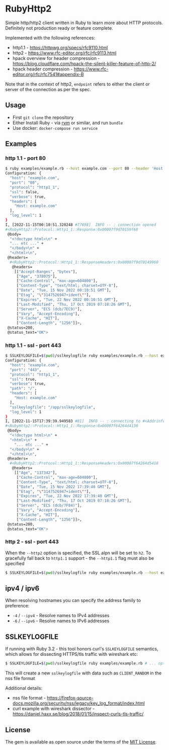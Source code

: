 # RubyHttp2

Simple http/http2 client written in Ruby to learn more about HTTP protocols.
Definitely not production ready or feature complete.

Implemented with the following references:
- http1.1 - https://httpwg.org/specs/rfc9110.html
- http2 - https://www.rfc-editor.org/rfc/rfc9113.html
- hpack overview for header compression - https://blog.cloudflare.com/hpack-the-silent-killer-feature-of-http-2/
- hpack header compression - https://www.rfc-editor.org/rfc/rfc7541#appendix-B

Note that in the context of http2, `endpoint` refers to either the client or server of the connection as per the spec.

## Usage

- First `git clone` the repository
- Either Install Ruby - via [rvm](https://rvm.io/) or similar, and run `bundle`
- Use docker: `docker-compose run service`

## Examples

### http 1.1 - port 80

```bash
$ ruby examples/example.rb --host example.com --port 80 --header 'Host: example.com'
Configuration: {
  "host": "example.com",
  "port": "80",
  "protocol": "http1_1",
  "ssl": false,
  "verbose": true,
  "headers": [
    "Host: example.com"
  ],
  "log_level": 1
}
I, [2022-11-15T00:10:51.320248 #77698]  INFO -- : connection opened
#<RubyHttp2::Protocol::Http1_1::Response:0x00007f9d70159f68
 @body=
  "<!doctype html>\n" +
  "... etc ..." +
  "</body>\n" +
  "</html>\n",
 @headers=
  #<RubyHttp2::Protocol::Http1_1::ResponseHeaders:0x00007f9d70149960
   @headers=
    [["Accept-Ranges", "bytes"],
     ["Age", "378075"],
     ["Cache-Control", "max-age=604800"],
     ["Content-Type", "text/html; charset=UTF-8"],
     ["Date", "Tue, 15 Nov 2022 00:10:51 GMT"],
     ["Etag", "\"3147526947+ident\""],
     ["Expires", "Tue, 22 Nov 2022 00:10:51 GMT"],
     ["Last-Modified", "Thu, 17 Oct 2019 07:18:26 GMT"],
     ["Server", "ECS (dcb/7EC9)"],
     ["Vary", "Accept-Encoding"],
     ["X-Cache", "HIT"],
     ["Content-Length", "1256"]]>,
 @status=200,
 @status_text="OK">
```

### http 1.1 - ssl - port 443

```bash
$ SSLKEYLOGFILE=$(pwd)/sslkeylogfile ruby examples/example.rb --host example.com --port 443 --header 'Host: example.com' --ssl
Configuration: {
  "host": "example.com",
  "port": "443",
  "protocol": "http1_1",
  "ssl": true,
  "verbose": true,
  "path": "/",
  "headers": [
    "Host: example.com"
  ],
  "sslkeylogfile": "/app/sslkeylogfile",
  "log_level": 1
}
I, [2022-11-15T17:39:39.949583 #81]  INFO -- : connecting to #<Addrinfo: 93.184.216.34:443 TCP (example.com)>
#<RubyHttp2::Protocol::Http1_1::Response:0x00007f64264d4130
 @body=
  "<!doctype html>\n" +
  "<html>\n" +
    "... etc ..." +
  "</body>\n" +
  "</html>\n",
 @headers=
  #<RubyHttp2::Protocol::Http1_1::ResponseHeaders:0x00007f64264d5418
   @headers=
    [["Age", "137342"],
     ["Cache-Control", "max-age=604800"],
     ["Content-Type", "text/html; charset=UTF-8"],
     ["Date", "Tue, 15 Nov 2022 17:39:40 GMT"],
     ["Etag", "\"3147526947+ident\""],
     ["Expires", "Tue, 22 Nov 2022 17:39:40 GMT"],
     ["Last-Modified", "Thu, 17 Oct 2019 07:18:26 GMT"],
     ["Server", "ECS (dcb/7F84)"],
     ["Vary", "Accept-Encoding"],
     ["X-Cache", "HIT"],
     ["Content-Length", "1256"]]>,
 @status=200,
 @status_text="OK">
```

### http 2 - ssl - port 443

When the `--http2` option is specified, the SSL alpn will be set to `h2`. To gracefully fall back to `http1.1` support - the `--http1.1` flag must also be specified

```bash
$ SSLKEYLOGFILE=$(pwd)/sslkeylogfile ruby examples/example.rb --host example.com --port 443 --ssl --http2
```

## ipv4 / ipv6

When resolving hostnames you can specify the address family to preference:

- `-4` / `--ipv4` - Resolve names to IPv4 addresses
- `-6` / `--ipv6` - Resolve names to IPv6 addresses

## SSLKEYLOGFILE

If running with Ruby 3.2 - this tool honors curl's `SSLKEYLOGFILE` semantics, which allows for dissecting HTTPS/tls traffic with wireshark etc:

```bash
$ SSLKEYLOGFILE=$(pwd)/sslkeylogfile ruby examples/example.rb # ... options ...
```

This will create a new `sslkeylogfile` with data such as `CLIENT_RANDOM` in the nss file format 

Additional details:
- nss file format - https://firefox-source-docs.mozilla.org/security/nss/legacy/key_log_format/index.html
- curl example with wireshark dissector - https://daniel.haxx.se/blog/2018/01/15/inspect-curls-tls-traffic/

## License

The gem is available as open source under the terms of the [MIT License](https://opensource.org/licenses/MIT).
